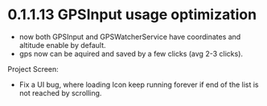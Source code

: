 # 0.1.1.13 GPSInput usage optimization

- now both GPSInput and GPSWatcherService have coordinates and altitude enable by default.
- gps now can be aquired and saved by a few clicks (avg 2-3 clicks).

Project Screen:
- Fix a UI bug, where loading Icon keep running forever if end of the list is not reached by scrolling.